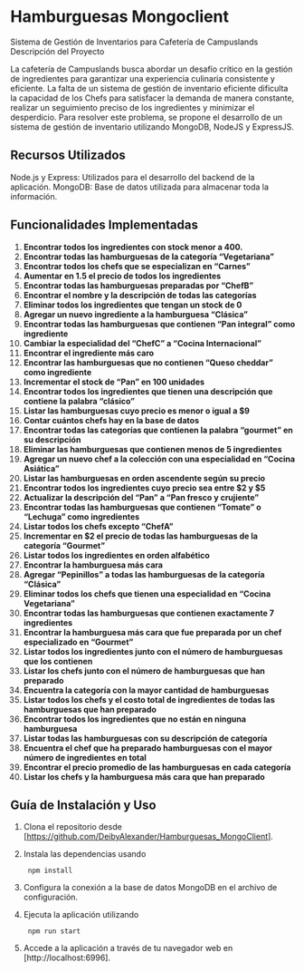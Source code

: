 # Hamburguesas Mongoclient

Sistema de Gestión de Inventarios para Cafetería de Campuslands
Descripción del Proyecto

La cafetería de Campuslands busca abordar un desafío crítico en la gestión de ingredientes para garantizar una experiencia culinaria consistente y eficiente. La falta de un sistema de gestión de inventario eficiente dificulta la capacidad de los Chefs para satisfacer la demanda de manera constante, realizar un seguimiento preciso de los ingredientes y minimizar el desperdicio. Para resolver este problema, se propone el desarrollo de un sistema de gestión de inventario utilizando MongoDB, NodeJS y ExpressJS.

## Recursos Utilizados
Node.js y Express: Utilizados para el desarrollo del backend de la aplicación.
MongoDB: Base de datos utilizada para almacenar toda la información.


## Funcionalidades Implementadas

1. **Encontrar todos los ingredientes con stock menor a 400.**
2. **Encontrar todas las hamburguesas de la categoría “Vegetariana”**
3. **Encontrar todos los chefs que se especializan en “Carnes”**
4. **Aumentar en 1.5 el precio de todos los ingredientes**
5. **Encontrar todas las hamburguesas preparadas por “ChefB”**
6. **Encontrar el nombre y la descripción de todas las categorías**
7. **Eliminar todos los ingredientes que tengan un stock de 0**
8. **Agregar un nuevo ingrediente a la hamburguesa “Clásica”**
9. **Encontrar todas las hamburguesas que contienen “Pan integral” como ingrediente**
10. **Cambiar la especialidad del “ChefC” a “Cocina Internacional”**
11. **Encontrar el ingrediente más caro**
12. **Encontrar las hamburguesas que no contienen “Queso cheddar” como ingrediente**
13. **Incrementar el stock de “Pan” en 100 unidades**
14. **Encontrar todos los ingredientes que tienen una descripción que contiene la palabra “clásico”**
15. **Listar las hamburguesas cuyo precio es menor o igual a $9**
16. **Contar cuántos chefs hay en la base de datos**
17. **Encontrar todas las categorías que contienen la palabra “gourmet” en su descripción**
18. **Eliminar las hamburguesas que contienen menos de 5 ingredientes**
19. **Agregar un nuevo chef a la colección con una especialidad en “Cocina Asiática”**
20. **Listar las hamburguesas en orden ascendente según su precio**
21. **Encontrar todos los ingredientes cuyo precio sea entre $2 y $5**
22. **Actualizar la descripción del “Pan” a “Pan fresco y crujiente”**
23. **Encontrar todas las hamburguesas que contienen “Tomate” o “Lechuga” como ingredientes**
24. **Listar todos los chefs excepto “ChefA”**
25. **Incrementar en $2 el precio de todas las hamburguesas de la categoría “Gourmet”**
26. **Listar todos los ingredientes en orden alfabético**
27. **Encontrar la hamburguesa más cara**
28. **Agregar “Pepinillos” a todas las hamburguesas de la categoría “Clásica”**
29. **Eliminar todos los chefs que tienen una especialidad en “Cocina Vegetariana”**
30. **Encontrar todas las hamburguesas que contienen exactamente 7 ingredientes**
31. **Encontrar la hamburguesa más cara que fue preparada por un chef especializado en “Gourmet”**
32. **Listar todos los ingredientes junto con el número de hamburguesas que los contienen**
33. **Listar los chefs junto con el número de hamburguesas que han preparado**
34. **Encuentra la categoría con la mayor cantidad de hamburguesas**
35. **Listar todos los chefs y el costo total de ingredientes de todas las hamburguesas que han preparado**
36. **Encontrar todos los ingredientes que no están en ninguna hamburguesa**
37. **Listar todas las hamburguesas con su descripción de categoría**
38. **Encuentra el chef que ha preparado hamburguesas con el mayor número de ingredientes en total**
39. **Encontrar el precio promedio de las hamburguesas en cada categoría**
40. **Listar los chefs y la hamburguesa más cara que han preparado**



## Guía de Instalación y Uso

1. Clona el repositorio desde [https://github.com/DeibyAlexander/Hamburguesas_MongoClient].
2. Instala las dependencias usando 

        npm install

3. Configura la conexión a la base de datos MongoDB en el archivo de configuración.
4. Ejecuta la aplicación utilizando 
        
        npm run start

5. Accede a la aplicación a través de tu navegador web en [http://localhost:6996].



        